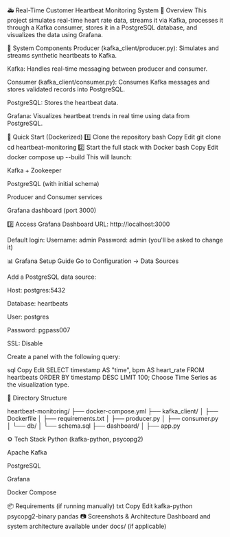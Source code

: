 🚑 Real-Time Customer Heartbeat Monitoring System
🧠 Overview
This project simulates real-time heart rate data, streams it via Kafka, processes it through a Kafka consumer, stores it in a PostgreSQL database, and visualizes the data using Grafana.

🧩 System Components
Producer (kafka_client/producer.py): Simulates and streams synthetic heartbeats to Kafka.

Kafka: Handles real-time messaging between producer and consumer.

Consumer (kafka_client/consumer.py): Consumes Kafka messages and stores validated records into PostgreSQL.

PostgreSQL: Stores the heartbeat data.

Grafana: Visualizes heartbeat trends in real time using data from PostgreSQL.

🚀 Quick Start (Dockerized)
1️⃣ Clone the repository
bash
Copy
Edit
git clone <your-repo-url>
cd heartbeat-monitoring
2️⃣ Start the full stack with Docker
bash
Copy
Edit
docker compose up --build
This will launch:

Kafka + Zookeeper

PostgreSQL (with initial schema)

Producer and Consumer services

Grafana dashboard (port 3000)

3️⃣ Access Grafana Dashboard
URL: http://localhost:3000

Default login:
Username: admin
Password: admin (you'll be asked to change it)

📊 Grafana Setup Guide
Go to Configuration → Data Sources

Add a PostgreSQL data source:

Host: postgres:5432

Database: heartbeats

User: postgres

Password: pgpass007

SSL: Disable

Create a panel with the following query:

sql
Copy
Edit
SELECT
  timestamp AS "time",
  bpm AS heart_rate
FROM heartbeats
ORDER BY timestamp DESC
LIMIT 100;
Choose Time Series as the visualization type.

🧱 Directory Structure

heartbeat-monitoring/
├── docker-compose.yml
├── kafka_client/
│   ├── Dockerfile
│   ├── requirements.txt
│   ├── producer.py
│   ├── consumer.py
│   └── db/
│       └── schema.sql
├── dashboard/
│   ├── app.py

⚙️ Tech Stack
Python (kafka-python, psycopg2)

Apache Kafka

PostgreSQL

Grafana

Docker Compose

📦 Requirements (if running manually)
txt
Copy
Edit
kafka-python
psycopg2-binary
pandas
📷 Screenshots & Architecture
Dashboard and system architecture available under docs/ (if applicable)
